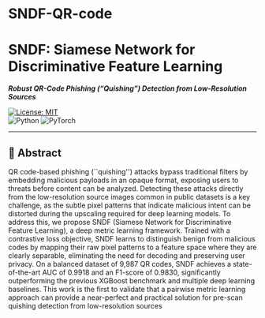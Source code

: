 # SNDF-QR-code
# SNDF: Siamese Network for Discriminative Feature Learning  
_**Robust QR-Code Phishing (“Quishing”) Detection from Low-Resolution Sources**_

[![License: MIT](https://img.shields.io/badge/License-MIT-blue.svg)](#license)  
![Python](https://img.shields.io/badge/python-3.9%20|%203.10%20|%203.11-blue) ![PyTorch](https://img.shields.io/badge/pytorch-2.1+-red)

---

## 📜 Abstract
QR code-based phishing (``quishing'') attacks bypass traditional filters by embedding malicious payloads in an opaque format, exposing users to threats before content can be analyzed. Detecting these attacks directly from the low-resolution source images common in public datasets is a key challenge, as the subtle pixel patterns that indicate malicious intent can be distorted during the upscaling required for deep learning models. To address this, we propose SNDF (Siamese Network for Discriminative Feature Learning), a deep metric learning framework. Trained with a contrastive loss objective, SNDF learns to distinguish benign from malicious codes by mapping their raw pixel patterns to a feature space where they are clearly separable, eliminating the need for decoding and preserving user privacy. On a balanced dataset of 9,987 QR codes, SNDF achieves a state-of-the-art AUC of 0.9918 and an F1-score of 0.9830, significantly outperforming the previous XGBoost benchmark and multiple deep learning baselines. This work is the first to validate that a pairwise metric learning approach can provide a near-perfect and practical solution for pre-scan quishing detection from low-resolution sources


